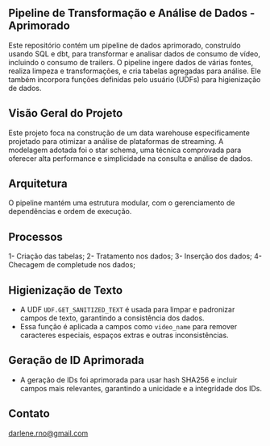 ## Pipeline de Transformação e Análise de Dados - Aprimorado

Este repositório contém um pipeline de dados aprimorado, construído usando SQL e dbt, para transformar e analisar dados de consumo de vídeo, incluindo o consumo de trailers. O pipeline ingere dados de várias fontes, realiza limpeza e transformações, e cria tabelas agregadas para análise. Ele também incorpora funções definidas pelo usuário (UDFs) para higienização de dados.

## Visão Geral do Projeto

Este projeto foca na construção de um data warehouse especificamente projetado para otimizar a análise de plataformas de streaming. A modelagem adotada foi o star schema, uma técnica comprovada para oferecer alta performance e simplicidade na consulta e análise de dados.


## Arquitetura

O pipeline mantém uma estrutura modular, com o gerenciamento de dependências e ordem de execução.

## Processos
1- Criação das tabelas;
2- Tratamento nos dados;
3- Inserção dos dados;
4- Checagem de completude nos dados;


## Higienização de Texto

* A UDF `UDF.GET_SANITIZED_TEXT` é usada para limpar e padronizar campos de texto, garantindo a consistência dos dados.
* Essa função é aplicada a campos como `video_name` para remover caracteres especiais, espaços extras e outras inconsistências.

## Geração de ID Aprimorada

* A geração de IDs foi aprimorada para usar hash SHA256 e incluir campos mais relevantes, garantindo a unicidade e a integridade dos IDs.

## Contato
darlene.rno@gmail.com
